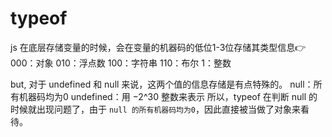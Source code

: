 # typeof
js 在底层存储变量的时候，会在变量的机器码的低位1-3位存储其类型信息👉
000：对象
010：浮点数
100：字符串
110：布尔
1：整数

but, 对于 undefined 和 null 来说，这两个值的信息存储是有点特殊的。
null：所有机器码均为0
undefined：用 −2^30 整数来表示
所以，typeof 在判断 null 的时候就出现问题了，由于 `null 的所有机器码均为0`，因此直接被当做了对象来看待。
